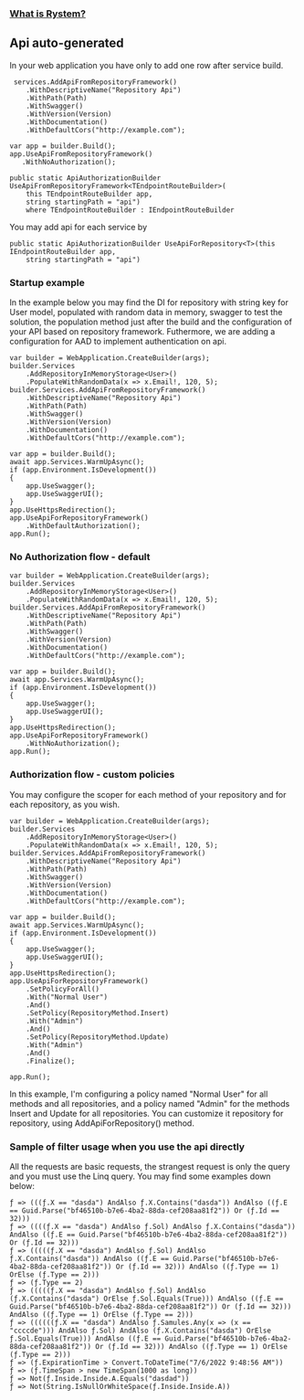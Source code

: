 ﻿### [What is Rystem?](https://github.com/KeyserDSoze/RystemV3)

## Api auto-generated
In your web application you have only to add one row after service build.

     services.AddApiFromRepositoryFramework()
        .WithDescriptiveName("Repository Api")
        .WithPath(Path)
        .WithSwagger()
        .WithVersion(Version)
        .WithDocumentation()
        .WithDefaultCors("http://example.com");

    var app = builder.Build();
    app.UseApiFromRepositoryFramework()
       .WithNoAuthorization();

    public static ApiAuthorizationBuilder UseApiFromRepositoryFramework<TEndpointRouteBuilder>(
        this TEndpointRouteBuilder app,
        string startingPath = "api")
        where TEndpointRouteBuilder : IEndpointRouteBuilder
    
You may add api for each service by

    public static ApiAuthorizationBuilder UseApiForRepository<T>(this IEndpointRouteBuilder app,
        string startingPath = "api")

### Startup example
In the example below you may find the DI for repository with string key for User model, populated with random data in memory, swagger to test the solution, the population method just after the build and the configuration of your API based on repository framework.
Futhermore, we are adding a configuration for AAD to implement authentication on api.

    var builder = WebApplication.CreateBuilder(args);
    builder.Services
        .AddRepositoryInMemoryStorage<User>()
        .PopulateWithRandomData(x => x.Email!, 120, 5);
    builder.Services.AddApiFromRepositoryFramework()
        .WithDescriptiveName("Repository Api")
        .WithPath(Path)
        .WithSwagger()
        .WithVersion(Version)
        .WithDocumentation()
        .WithDefaultCors("http://example.com");  
    
    var app = builder.Build();
    await app.Services.WarmUpAsync();
    if (app.Environment.IsDevelopment())
    {
        app.UseSwagger();
        app.UseSwaggerUI();
    }
    app.UseHttpsRedirection();
    app.UseApiForRepositoryFramework()
        .WithDefaultAuthorization();
    app.Run();

### No Authorization flow - default

    var builder = WebApplication.CreateBuilder(args);
    builder.Services
        .AddRepositoryInMemoryStorage<User>()
        .PopulateWithRandomData(x => x.Email!, 120, 5);
    builder.Services.AddApiFromRepositoryFramework()
        .WithDescriptiveName("Repository Api")
        .WithPath(Path)
        .WithSwagger()
        .WithVersion(Version)
        .WithDocumentation()
        .WithDefaultCors("http://example.com");    
    
    var app = builder.Build();
    await app.Services.WarmUpAsync();
    if (app.Environment.IsDevelopment())
    {
        app.UseSwagger();
        app.UseSwaggerUI();
    }
    app.UseHttpsRedirection();
    app.UseApiForRepositoryFramework()
        .WithNoAuthorization();
    app.Run();

### Authorization flow - custom policies
You may configure the scoper for each method of your repository and for each repository, as you wish.

    var builder = WebApplication.CreateBuilder(args);
    builder.Services
        .AddRepositoryInMemoryStorage<User>()
        .PopulateWithRandomData(x => x.Email!, 120, 5);
    builder.Services.AddApiFromRepositoryFramework()
        .WithDescriptiveName("Repository Api")
        .WithPath(Path)
        .WithSwagger()
        .WithVersion(Version)
        .WithDocumentation()
        .WithDefaultCors("http://example.com");     
    
    var app = builder.Build();
    await app.Services.WarmUpAsync();
    if (app.Environment.IsDevelopment())
    {
        app.UseSwagger();
        app.UseSwaggerUI();
    }
    app.UseHttpsRedirection();
    app.UseApiForRepositoryFramework()
        .SetPolicyForAll()
        .With("Normal User")
        .And()
        .SetPolicy(RepositoryMethod.Insert)
        .With("Admin")
        .And()
        .SetPolicy(RepositoryMethod.Update)
        .With("Admin")
        .And()
        .Finalize();

    app.Run();

In this example, I'm configuring a policy named "Normal User" for all methods and all repositories, and a policy named "Admin" for the methods Insert and Update for all repositories.
You can customize it repository for repository, using AddApiForRepository<T>() method.

### Sample of filter usage when you use the api directly
All the requests are basic requests, the strangest request is only the query and you must use the Linq query.
You may find some examples down below:

    ƒ => (((ƒ.X == "dasda") AndAlso ƒ.X.Contains("dasda")) AndAlso ((ƒ.E == Guid.Parse("bf46510b-b7e6-4ba2-88da-cef208aa81f2")) Or (ƒ.Id == 32)))
    ƒ => ((((ƒ.X == "dasda") AndAlso ƒ.Sol) AndAlso ƒ.X.Contains("dasda")) AndAlso ((ƒ.E == Guid.Parse("bf46510b-b7e6-4ba2-88da-cef208aa81f2")) Or (ƒ.Id == 32)))
    ƒ => (((((ƒ.X == "dasda") AndAlso ƒ.Sol) AndAlso ƒ.X.Contains("dasda")) AndAlso ((ƒ.E == Guid.Parse("bf46510b-b7e6-4ba2-88da-cef208aa81f2")) Or (ƒ.Id == 32))) AndAlso ((ƒ.Type == 1) OrElse (ƒ.Type == 2)))
    ƒ => (ƒ.Type == 2)
    ƒ => (((((ƒ.X == "dasda") AndAlso ƒ.Sol) AndAlso (ƒ.X.Contains("dasda") OrElse ƒ.Sol.Equals(True))) AndAlso ((ƒ.E == Guid.Parse("bf46510b-b7e6-4ba2-88da-cef208aa81f2")) Or (ƒ.Id == 32))) AndAlso ((ƒ.Type == 1) OrElse (ƒ.Type == 2)))
    ƒ => ((((((ƒ.X == "dasda") AndAlso ƒ.Samules.Any(x => (x == "ccccde"))) AndAlso ƒ.Sol) AndAlso (ƒ.X.Contains("dasda") OrElse ƒ.Sol.Equals(True))) AndAlso ((ƒ.E == Guid.Parse("bf46510b-b7e6-4ba2-88da-cef208aa81f2")) Or (ƒ.Id == 32))) AndAlso ((ƒ.Type == 1) OrElse (ƒ.Type == 2)))
    ƒ => (ƒ.ExpirationTime > Convert.ToDateTime("7/6/2022 9:48:56 AM"))
    ƒ => (ƒ.TimeSpan > new TimeSpan(1000 as long))
    ƒ => Not(ƒ.Inside.Inside.A.Equals("dasdad"))
    ƒ => Not(String.IsNullOrWhiteSpace(ƒ.Inside.Inside.A))